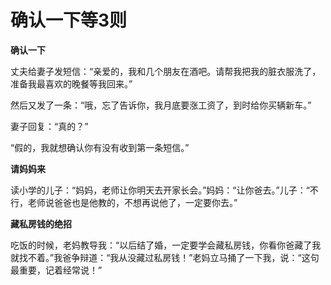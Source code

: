 # 确认一下等3则

**确认一下**

丈夫给妻子发短信：“亲爱的，我和几个朋友在酒吧。请帮我把我的脏衣服洗了，准备我最喜欢的晚餐等我回来。” 

然后又发了一条：“哦，忘了告诉你，我月底要涨工资了，到时给你买辆新车。” 

妻子回复：“真的？” 

“假的，我就想确认你有没有收到第一条短信。” 

**请妈妈来**

读小学的儿子：“妈妈，老师让你明天去开家长会。”妈妈：“让你爸去。”儿子：“不行，老师说爸爸也是他教的，不想再说他了，一定要你去。” 

**藏私房钱的绝招**

吃饭的时候，老妈教导我：“以后结了婚，一定要学会藏私房钱，你看你爸藏了我就找不着。”我爸争辩道：“我从没藏过私房钱！”老妈立马捅了一下我，说：“这句最重要，记着经常说！”